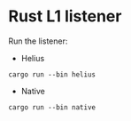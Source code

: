 # Rust L1 listener

Run the listener:
- Helius
```
cargo run --bin helius 
```
- Native
```
cargo run --bin native 
```